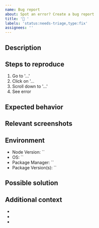 ```yaml
---
name: Bug report
about: Spot an error? Create a bug report
title: '🐛 '
labels: 'status:needs-triage,type:fix'
assignees: ''
---
```


## Description

<!-- A clear and concise description of what the bug is. -->

## Steps to reproduce

<!-- Steps to reproduce the behavior: -->

1. Go to '...'
2. Click on '...
3. Scroll down to '...'
4. See error

## Expected behavior

<!-- A clear and concise description of what was expected to happen. -->

## Relevant screenshots

<!-- If applicable, add screenshots to help explain your problem. -->

## Environment

<!--
Environment details. Put "N/A" where details are not applicable.

Example:

- Browser: `Firefox Developer Edition 93.0b7`
- Node Version: `v16.6.0`
- OS: `macOS v11.3.1`
- Package Manager: `yarn@4.0.0-rc.14`
- Package Version(s): `<=1.1.0`
-->

- Node Version: ``
- OS: ``
- Package Manager: ``
- Package Version(s): ``

## Possible solution

<!-- A clear and concise description of what you think may solve the problem. -->

## Additional context

<!-- Add any other details about the problem here. -->

-
-
-
